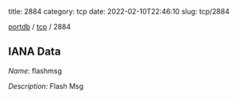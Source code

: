 title: 2884
category: tcp
date: 2022-02-10T22:46:10
slug: tcp/2884

[portdb](/) / [tcp](/category/tcp.html) / 2884


## IANA Data

_Name:_ flashmsg

_Description:_ Flash Msg

